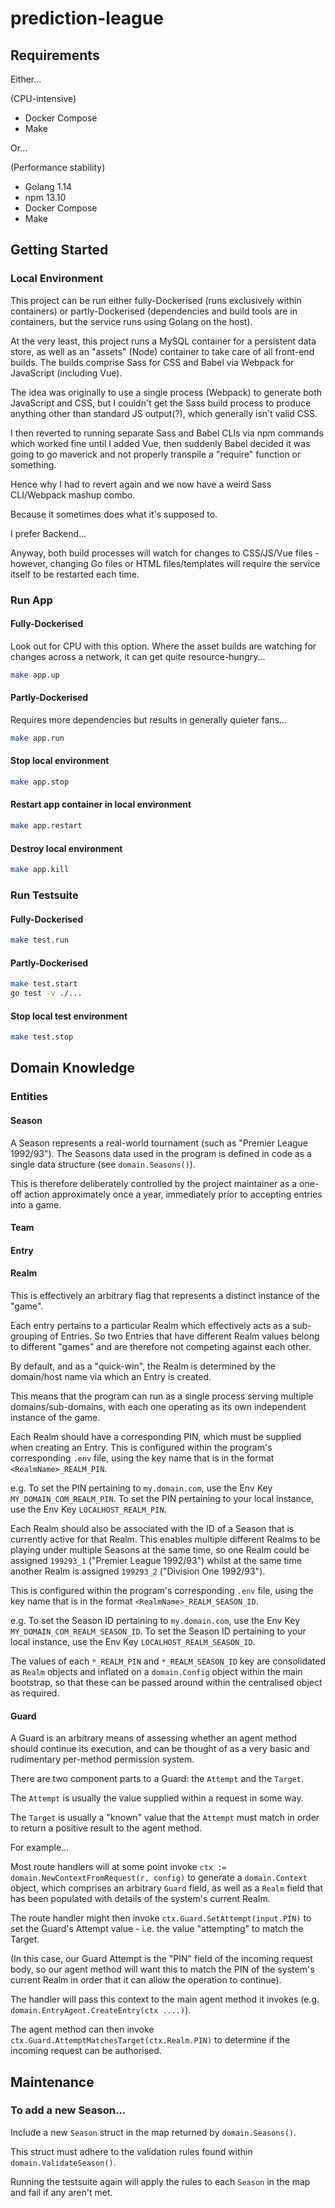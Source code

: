 # prediction-league

## Requirements

Either...

(CPU-intensive)

* Docker Compose
* Make

Or...

(Performance stability)

* Golang 1.14
* npm 13.10
* Docker Compose
* Make

## Getting Started

### Local Environment

This project can be run either fully-Dockerised (runs exclusively within containers) or
partly-Dockerised (dependencies and build tools are in containers, but the service runs
using Golang on the host).

At the very least, this project runs a MySQL container for a persistent data store, as well as an
"assets" (Node) container to take care of all front-end builds. The builds comprise Sass for CSS and
Babel via Webpack for JavaScript (including Vue).

The idea was originally to use a single process (Webpack) to generate both JavaScript and CSS, but
I couldn't get the Sass build process to produce anything other than standard JS output(?), which
generally isn't valid CSS.

I then reverted to running separate Sass and Babel CLIs via npm commands which worked fine until I
added Vue, then suddenly Babel decided it was going to go maverick and not properly transpile a
"require" function or something.

Hence why I had to revert again and we now have a weird Sass CLI/Webpack mashup combo.

Because it sometimes does what it's supposed to.

I prefer Backend...

Anyway, both build processes will watch for changes to CSS/JS/Vue files - however, changing Go files or
HTML files/templates will require the service itself to be restarted each time.

### Run App

#### Fully-Dockerised

Look out for CPU with this option. Where the asset builds are watching for changes across a network, it
can get quite resource-hungry...

```bash
make app.up
```

#### Partly-Dockerised

Requires more dependencies but results in generally quieter fans...

```bash
make app.run
```

#### Stop local environment

```bash
make app.stop
```

#### Restart app container in local environment

```bash
make app.restart
```

#### Destroy local environment

```bash
make app.kill
```

### Run Testsuite

#### Fully-Dockerised

```bash
make test.run
```

#### Partly-Dockerised

```bash
make test.start
go test -v ./...
```

#### Stop local test environment

```bash
make test.stop
```

## Domain Knowledge

### Entities

#### Season

A Season represents a real-world tournament (such as "Premier League 1992/93"). The Seasons data used in the program
is defined in code as a single data structure (see `domain.Seasons()`).

This is therefore deliberately controlled by the project maintainer as a one-off action approximately once a year,
immediately prior to accepting entries into a game.

#### Team

#### Entry

#### Realm

This is effectively an arbitrary flag that represents a distinct instance of the "game".

Each entry pertains to a particular Realm which effectively acts as a sub-grouping of Entries. So two Entries that have
different Realm values belong to different "games" and are therefore not competing against each other.

By default, and as a "quick-win", the Realm is determined by the domain/host name via which an Entry is created.

This means that the program can run as a single process serving multiple domains/sub-domains, with each one operating as
its own independent instance of the game.

Each Realm should have a corresponding PIN, which must be supplied when creating an Entry. This is configured within
the program's corresponding `.env` file, using the key name that is in the format `<RealmName>_REALM_PIN`.

e.g. To set the PIN pertaining to `my.domain.com`, use the Env Key `MY_DOMAIN_COM_REALM_PIN`.
To set the PIN pertaining to your local instance, use the Env Key `LOCALHOST_REALM_PIN`.

Each Realm should also be associated with the ID of a Season that is currently active for that Realm. This enables multiple
different Realms to be playing under multiple Seasons at the same time, so one Realm could be assigned `199293_1`
("Premier League 1992/93") whilst at the same time another Realm is assigned  `199293_2` ("Division One 1992/93").

This is configured within the program's corresponding `.env` file, using the key name that is in the format
`<RealmName>_REALM_SEASON_ID`.

e.g. To set the Season ID pertaining to `my.domain.com`, use the Env Key `MY_DOMAIN_COM_REALM_SEASON_ID`.
To set the Season ID pertaining to your local instance, use the Env Key `LOCALHOST_REALM_SEASON_ID`.

The values of each `*_REALM_PIN` and `*_REALM_SEASON_ID` key are consolidated as `Realm` objects and inflated on a `domain.Config`
object within the main bootstrap, so that these can be passed around within the centralised object as required.

#### Guard

A Guard is an arbitrary means of assessing whether an agent method should continue its execution, and can be thought of
as a very basic and rudimentary per-method permission system.

There are two component parts to a Guard: the `Attempt` and the `Target`.

The `Attempt` is usually the value supplied within a request in some way.

The `Target` is usually a "known" value that the `Attempt` must match in order to return a positive result to the agent method.

For example...

Most route handlers will at some point invoke `ctx := domain.NewContextFromRequest(r, config)` to generate a `domain.Context` object,
which comprises an arbitrary `Guard` field, as well as a `Realm` field that has been populated with details of the system's
current Realm.

The route handler might then invoke `ctx.Guard.SetAttempt(input.PIN)` to set the Guard's Attempt value - i.e. the value
"attempting" to match the Target.

(In this case, our Guard Attempt is the "PIN" field of the incoming request body, so our agent method will want this to
match the PIN of the system's current Realm in order that it can allow the operation to continue).

The handler will pass this context to the main agent method it invokes (e.g. `domain.EntryAgent.CreateEntry(ctx ....)`).

The agent method can then invoke `ctx.Guard.AttemptMatchesTarget(ctx.Realm.PIN)` to determine if the incoming request
can be authorised.

## Maintenance

### To add a new Season...

Include a new `Season` struct in the map returned by `domain.Seasons()`.

This struct must adhere to the validation rules found within `domain.ValidateSeason()`.

Running the testsuite again will apply the rules to each `Season` in the map and fail if any aren't met.
